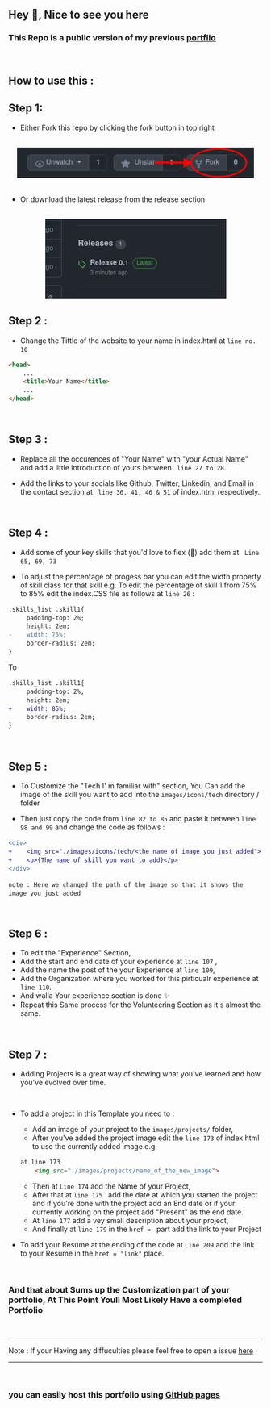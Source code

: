 ## Hey 👋, Nice to see you here 

### This Repo is a public version of my previous [portflio](https://takshakramteke.github.io)

<br/>

## How to use this : 

## Step 1: 

- Either Fork this repo by clicking the fork button in top right 

<br/>

<div align="center">
    <img src="./images/fork.png">
</div>

<br/>

- Or download the latest release from the release section

<br/>

<div align="center">
    <img src="./images/releases.png">
</div>

## Step 2 :

- Change the Tittle of the website to your name in index.html at ```line no. 10```

```html
<head>
    ...
    <title>Your Name</title>
    ...
</head>
```
<br/>

## Step 3 :

- Replace all the occurences of "Your Name" with "your Actual Name" and add a little introduction of yours between ``` line 27 to 28```.

- Add the links to your socials like Github, Twitter, Linkedin, and Email in the contact section at ``` line 36, 41, 46 & 51``` of index.html respectively.

<br/>

## Step 4 : 

- Add some of your key skills that you'd love to flex (💪) add them at ``` Line 65, 69, 73```

- To adjust the percentage of progess bar you can edit the width property of skill class for that skill e.g. To edit the percentage of skill 1 from 75% to 85% edit the index.CSS file as follows at ```line 26``` :

```diff
.skills_list .skill1{
     padding-top: 2%;
     height: 2em;
-    width: 75%;
     border-radius: 2em;
}
```
To 

```diff
.skills_list .skill1{
     padding-top: 2%;
     height: 2em;
+    width: 85%;
     border-radius: 2em;
}
```
<br/>

## Step 5 :
 
- To Customize the "Tech I' m familiar with" section, You Can add the image of the skill you want to add into the ```images/icons/tech``` directory / folder 

- Then just copy the code from ```line 82 to 85``` and paste it between ```line 98 and 99``` and change the code as follows :

```diff
<div>
+    <img src="./images/icons/tech/<the name of image you just added">
+    <p>{The name of skill you want to add}</p>
</div>
```
```note : Here we changed the path of the image so that it shows the image you just added```

<br/>

## Step 6 : 

- To edit the "Experience" Section,
- Add the start and end date of your experience at ``` line 107 ``` ,
- Add the name the post of the your Experience at ``` line 109 ```,
- Add the Organization where you worked for this pirticualr experience at ``` line 110 ```.
- And walla Your experience section is done ✨ 
- Repeat this Same process for the Volunteering Section as it's almost the same.

<br/>

## Step 7 :

- Adding Projects is a great way of showing what you've learned and how you've evolved over time.

<br/>

- To add a project in this Template you need to :
    - Add an image of your project to the ``` images/projects/ ``` folder,
    - After you've added the project image edit the ``` line 173 ``` of index.html to use the currently added image e.g:

    ```html
    at line 173
        <img src="./images/projects/name_of_the_new_image">
    ```
    - Then at ``` Line 174 ``` add the Name of your Project,
    - After that at ```line 175 ```  add the date at which you started the project and if you're done with the project add an End date or if your currently working on the project add "Present" as the end date.
    - At ``` line 177 ``` add a vey small description about your project,
    - And finally at ``` line 179 ``` in the ```href = ``` part add the link to your Project

- To add your Resume at the ending of the code at ``` Line 209 ``` add the link to your Resume in the ``` href = "link" ``` place.

<br/>

### And that about Sums up the Customization part of your portfolio, At This Point Youll Most Likely Have a completed Portfolio 

<br/>

---
Note : If your Having any diffuculties please feel free to open a issue [here](http://github.com/TakshakRamteke/portfolio-template/issues/new)

---

<br/>

### you can easily host this portfolio using [GitHub pages](https://docs.github.com/en/pages/getting-started-with-github-pages/creating-a-github-pages-site)
